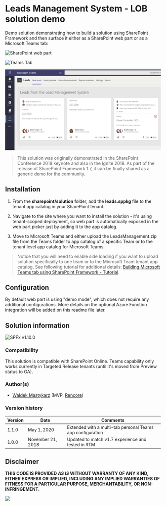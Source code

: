 # Leads Management System - LOB solution demo

Demo solution demonstrating how to build a solution using SharePoint Framework and then surface it either as a SharePoint web part or as a Microsoft Teams tab:

![SharePoint web part](./assets/webpart-solution.png)

![Teams Tab](./assets/teams-tab-solution.png)

![Personal Teams app](./assets/personal-app-solution.png)

> This solution was originally demonstrated in the SharePoint Conference 2018 keynote and also in the Ignite 2018. As part of the release of SharePoint Framework 1.7, it can be finally shared as a generic demo for the community.

## Installation

1. From the **sharepoint/solution** folder, add the **leads.sppkg** file to the tenant app catalog in your SharePoint tenant.

2. Navigate to the site where you want to install the solution - it's using tenant-scoped deployment, so web part is automatically exposed in the web part picker just by adding it to the app catalog.

3. Move to Microsoft Teams and either upload the LeadsManagement.zip file from the Teams folder to app catalog of a specific Team or to the tenant level app catalog for Microsoft Teams.

> Notice that you will need to enable side loading if you want to upload solution specifically to one team or to the Microsoft Team tenant app catalog. See following tutorial for additional details: [Building Microsoft Teams tab using SharePoint Framework - Tutorial](https://docs.microsoft.com/en-us/sharepoint/dev/spfx/web-parts/get-started/using-web-part-as-ms-teams-tab).

## Configuration

By default web part is using "demo mode", which does not require any additional configurations. More details on the optional Azure Function integration will be added on this readme file later.

## Solution information

![SPFx v1.10.0](https://img.shields.io/badge/SPFx-1.10.0-green.svg)

### Compatibility

This solution is compatible with SharePoint Online. Teams capability only works currently in Targeted Release tenants (until it's moved from Preview status to GA).

### Author(s)

- [Waldek Mastykarz](https://github.com/waldekmastykarz) (MVP, [Rencore](https://rencore.com))

### Version history

Version|Date|Comments
-------|----|--------
1.1.0|May 1, 2020|Extended with a multi-tab personal Teams app configuration
1.0.0|November 21, 2018|Updated to match v1.7 experience and tested in RTM

## Disclaimer

**THIS CODE IS PROVIDED *AS IS* WITHOUT WARRANTY OF ANY KIND, EITHER EXPRESS OR IMPLIED, INCLUDING ANY IMPLIED WARRANTIES OF FITNESS FOR A PARTICULAR PURPOSE, MERCHANTABILITY, OR NON-INFRINGEMENT.**

![](https://telemetry.sharepointpnp.com/sp-dev-solutions/solutions/LeadsLOBSolution)
